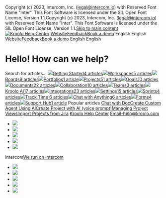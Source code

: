 Copyright (c) 2023, Intercom, Inc. (legal@intercom.io) with Reserved Font Name "Inter". This Font Software is licensed under the SIL Open Font License, Version 1.1.Copyright (c) 2023, Intercom, Inc. (legal@intercom.io) with Reserved Font Name "Inter". This Font Software is licensed under the SIL Open Font License, Version 1.1.[Skip to main content](https://help.kroolo.com/en/#main-content)
[![Kroolo Help Center](https://downloads.intercomcdn.com/i/o/h4qkzypg/611116/ee699fbf23fef0f6d8d4f666d84c/37cdcedd14003d8fdcfdeda0a05c09cb)](https://help.kroolo.com/en/)
[Website](https://kroolo.com/)[Feedback](https://kroolo.featurebase.app/)[Book a demo](https://kroolo.com/book-demo)
English
English
[Website](https://kroolo.com/)[Feedback](https://kroolo.featurebase.app/)[Book a demo](https://kroolo.com/book-demo)
English
English
# Hello! How can we help?
Search for articles...
[![](https://downloads.intercomcdn.com/i/o/569719/92345bc89547ca7d07859f7a/1da49222ccc62cba8937e2040e84e311.png)Getting Started4 articles](https://help.kroolo.com/en/collections/9105325-getting-started)[![](https://downloads.intercomcdn.com/i/o/569720/9e9eae7a922851a6b5ba55a0/2db1a56bf407801798fa51b910addf90.png)Workspaces5 articles](https://help.kroolo.com/en/collections/9118206-workspaces)[![](https://downloads.intercomcdn.com/i/o/h4qkzypg/642590/ab8a7778e849221d97b215937fdb/5ce52402f21d772d54252181ad339d40.png)Boards9 articles](https://help.kroolo.com/en/collections/11679458-boards)[![](https://downloads.intercomcdn.com/i/o/h4qkzypg/642591/24e55a3cc99a2464a20700b2381f/4edd0a8c86ce90ee77da15103f5509ff.png)Portfolios1 article](https://help.kroolo.com/en/collections/11679975-portfolios)[![](https://downloads.intercomcdn.com/i/o/569721/04e70bc0fb9f13d790db0982/0c65ca6bb6454f0dd96f19678f6aeb5d.png)Projects51 articles](https://help.kroolo.com/en/collections/9118210-projects)[![](https://downloads.intercomcdn.com/i/o/569722/0e91551b242431c68f1e9298/10a9c546b212352c1f4ce73668810fea.png)Goals10 articles](https://help.kroolo.com/en/collections/9304750-goals)[![](https://downloads.intercomcdn.com/i/o/570278/1c2b406366df4fe856ac8d1d/5e0a848133b009d090bc3d984d6b970f.png)Documents22 articles](https://help.kroolo.com/en/collections/9304753-documents)[![](https://downloads.intercomcdn.com/i/o/569731/4b6b75624c8fb4702b767091/86afc18fb07d85268f5a58b80afc0f60.png)Collaboration10 articles](https://help.kroolo.com/en/collections/9304752-collaboration)[![](https://downloads.intercomcdn.com/i/o/575349/61c947c3add3c16f77357be7/c1b59be6b54ad6282472b9d61ffd990f.png)Teams3 articles](https://help.kroolo.com/en/collections/9304751-teams)[![](https://downloads.intercomcdn.com/i/o/569724/8a1300b2a2e70b77f48d5798/1b93123ae78ad95b76733f1f5096cf20.png)Kroolo AI17 articles](https://help.kroolo.com/en/collections/9304754-kroolo-ai)[![](https://downloads.intercomcdn.com/i/o/569725/905105e270ee0c4a17c8584f/461b500809a608efa816c12d91544664.png)Integrations23 articles](https://help.kroolo.com/en/collections/9118200-integrations)[![](https://downloads.intercomcdn.com/i/o/576815/0d6a1fab6a0140f2cc6ae09e/e443e92be93f47496afaba6f84338dec.png)Settings15 articles](https://help.kroolo.com/en/collections/10446517-settings)[![](https://downloads.intercomcdn.com/i/o/h4qkzypg/593057/368d0043060646de0d85f4e9cf35/2b23cc648791d7f86545d5900d80e9e0.png)Sprints4 articles](https://help.kroolo.com/en/collections/10756556-sprints)[![](https://downloads.intercomcdn.com/i/o/h4qkzypg/600215/ea1ff5c0d736a514ab954743162e/0ef710112b2f9007173d304afe96fc71.png)Track Time 6 articles](https://help.kroolo.com/en/collections/10894327-track-time)[![](https://downloads.intercomcdn.com/i/o/h4qkzypg/604592/89b0a30b8274ee40028f03895b5a/98296c7075d8585282a65fb448639994.png)Chat with Anything6 articles](https://help.kroolo.com/en/collections/10966980-chat-with-anything)[![](https://downloads.intercomcdn.com/i/o/h4qkzypg/667782/3892cfe4d0d26396c45202d5bad9/9995b41f9c6850703988dce7f250704d.png)Forms4 articles](https://help.kroolo.com/en/collections/11974671-forms)[![](https://downloads.intercomcdn.com/i/o/h4qkzypg/667780/73ae30d41a8fe35f0e28b6715b78/5f5c1f61b1c01365a306d43f2bb181eb.png)Support Hub1 article](https://help.kroolo.com/en/collections/12078204-support-hub)
Popular articles 
[Chat with Doc](https://help.kroolo.com/en/articles/9826869-chat-with-doc)[Create Custom Agent Using AI](https://help.kroolo.com/en/articles/9669040-create-custom-agent-using-ai)[Create Project with AI (voice prompt)](https://help.kroolo.com/en/articles/9799551-create-project-with-ai-voice-prompt)[Managing Project Views](https://help.kroolo.com/en/articles/10448112-managing-project-views)[Import Projects from Jira](https://help.kroolo.com/en/articles/9355717-import-projects-from-jira)
[Kroolo Help Center](https://help.kroolo.com/en/)
Email-help@kroolo.com
  * [![](https://intercom.help/kroolo/assets/svg/icon:social-facebook/FFFFFF)](https://www.facebook.com/profile.php?id=61553808299270)
  * [![](https://intercom.help/kroolo/assets/svg/icon:social-linkedin/FFFFFF)](https://www.linkedin.com/company/getkroolo)
  * [![](https://intercom.help/kroolo/assets/svg/icon:social-instagram/FFFFFF)](https://www.instagram.com/getkroolo)
  * [![](https://intercom.help/kroolo/assets/svg/icon:social-youtube/FFFFFF)](https://www.youtube.com/@getkroolo/featured)
  * [![](https://intercom.help/kroolo/assets/svg/icon:social-twitter-x/FFFFFF)](https://www.twitter.com/getkroolo)


Intercom[We run on Intercom](https://www.intercom.com/intercom-link?company=Kroolo&solution=customer-support&utm_campaign=intercom-link&utm_content=We+run+on+Intercom&utm_medium=help-center&utm_referrer=https%3A%2F%2Fhelp.kroolo.com%2Fen&utm_source=desktop-web)
  * [![](https://intercom.help/kroolo/assets/svg/icon:social-facebook/FFFFFF)](https://www.facebook.com/profile.php?id=61553808299270)
  * [![](https://intercom.help/kroolo/assets/svg/icon:social-linkedin/FFFFFF)](https://www.linkedin.com/company/getkroolo)
  * [![](https://intercom.help/kroolo/assets/svg/icon:social-instagram/FFFFFF)](https://www.instagram.com/getkroolo)
  * [![](https://intercom.help/kroolo/assets/svg/icon:social-youtube/FFFFFF)](https://www.youtube.com/@getkroolo/featured)
  * [![](https://intercom.help/kroolo/assets/svg/icon:social-twitter-x/FFFFFF)](https://www.twitter.com/getkroolo)


